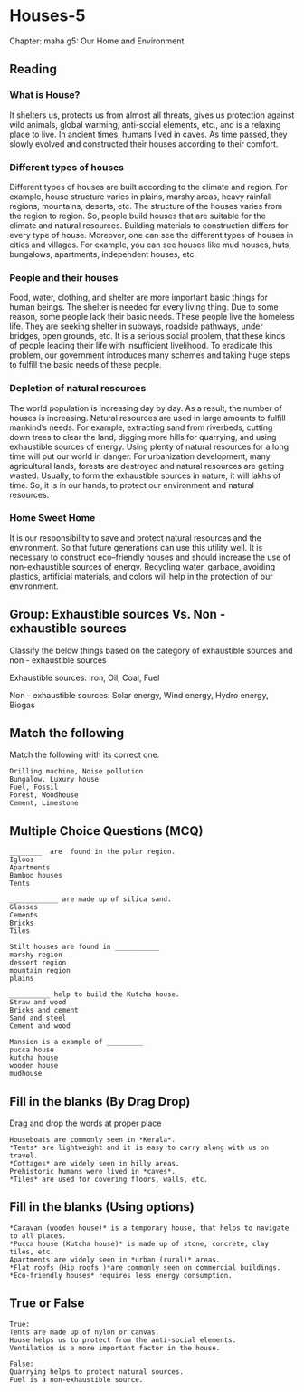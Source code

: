 # Houses-5

Chapter: maha g5: Our Home and Environment

## Reading

### What is House?

It shelters us, protects us from almost all threats, gives us protection against wild animals, global warming, anti-social elements, etc., and is a relaxing place to live. In ancient times, humans lived in caves. As time passed, they slowly evolved and constructed their houses according to their comfort.

### Different types of houses

Different types of houses are built according to the climate and region. For example, house structure varies in plains, marshy areas, heavy rainfall regions, mountains, deserts, etc.  The structure of the houses varies from the region to region. So, people build houses that are suitable for the climate and natural resources. Building materials to construction differs for every type of house.  Moreover, one can see the different types of houses in cities and villages.  For example, you can see houses like mud houses, huts, bungalows, apartments, independent houses, etc. 

### People and their houses

Food, water, clothing, and shelter are more important basic things for human beings. The shelter is needed for every living thing. Due to some reason, some people lack their basic needs. These people live the homeless life. They are seeking shelter in subways, roadside pathways, under bridges, open grounds, etc. It is a serious social problem, that these kinds of people leading their life with insufficient livelihood. To eradicate this problem, our government introduces many schemes and taking huge steps to fulfill the basic needs of these people. 

### Depletion of natural resources

The world population is increasing day by day. As a result, the number of houses is increasing. Natural resources are used in large amounts to fulfill mankind’s needs. For example, extracting sand from riverbeds, cutting down trees to clear the land, digging more hills for quarrying, and using exhaustible sources of energy. Using plenty of natural resources for a long time will put our world in danger. For urbanization development, many agricultural lands, forests are destroyed and natural resources are getting wasted. Usually, to form the exhaustible sources in nature, it will lakhs of time. So, it is in our hands, to protect our environment and natural resources.

### Home Sweet Home

It is our responsibility to save and protect natural resources and the environment. So that future generations can use this utility well. It is necessary to construct eco–friendly houses and should increase the use of non-exhaustible sources of energy.  Recycling water, garbage, avoiding plastics, artificial materials, and colors will help in the protection of our environment.

## Group: Exhaustible sources Vs. Non - exhaustible sources

Classify the below things based on the category of exhaustible sources and non - exhaustible sources

Exhaustible sources: Iron, Oil, Coal, Fuel

Non - exhaustible sources: Solar energy, Wind energy, Hydro energy, Biogas

## Match the following

Match the following with its correct one.

```
Drilling machine, Noise pollution
Bungalow, Luxury house
Fuel, Fossil
Forest, Woodhouse
Cement, Limestone
```

## Multiple Choice Questions (MCQ)

```
________  are  found in the polar region.
Igloos
Apartments
Bamboo houses
Tents

____________ are made up of silica sand.
Glasses
Cements
Bricks
Tiles

Stilt houses are found in ___________ 
marshy region
dessert region
mountain region
plains

__________ help to build the Kutcha house.
Straw and wood
Bricks and cement
Sand and steel
Cement and wood

Mansion is a example of _________
pucca house
kutcha house
wooden house
mudhouse
```

## Fill in the blanks (By Drag Drop)

Drag and drop the words at proper place

```
Houseboats are commonly seen in *Kerala*.
*Tents* are lightweight and it is easy to carry along with us on travel.
*Cottages* are widely seen in hilly areas.
Prehistoric humans were lived in *caves*.
*Tiles* are used for covering floors, walls, etc.
```

## Fill in the blanks (Using options)

```
*Caravan (wooden house)* is a temporary house, that helps to navigate to all places.
*Pucca house (Kutcha house)* is made up of stone, concrete, clay tiles, etc.
Apartments are widely seen in *urban (rural)* areas.
*Flat roofs (Hip roofs )*are commonly seen on commercial buildings.
*Eco-friendly houses* requires less energy consumption.
```

## True or False

```
True:
Tents are made up of nylon or canvas.
House helps us to protect from the anti-social elements.
Ventilation is a more important factor in the house.

False:
Quarrying helps to protect natural sources.
Fuel is a non-exhaustible source.
```
